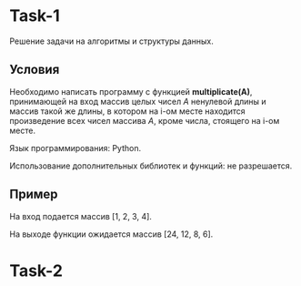 # Task-1
Решение задачи на алгоритмы и структуры данных.

## Условия

Необходимо написать программу с функцией **multiplicate(A)**, принимающей на вход 
массив целых чисел *А* ненулевой длины и массив такой же длины, в котором на i-ом 
месте находится произведение всех чисел массива *А*, кроме числа, стоящего на i-ом 
месте.

Язык программирования: Python.

Использование дополнительных библиотек и функций: не разрешается.

## Пример

На вход подается массив [1, 2, 3, 4].

На выходе функции ожидается массив [24, 12, 8, 6].

# Task-2
